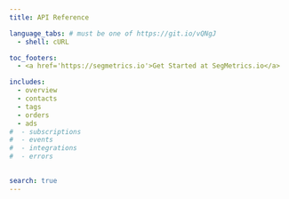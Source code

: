 ```yaml
---
title: API Reference

language_tabs: # must be one of https://git.io/vQNgJ
  - shell: cURL

toc_footers:
  - <a href='https://segmetrics.io'>Get Started at SegMetrics.io</a>

includes:
  - overview
  - contacts
  - tags
  - orders
  - ads
#  - subscriptions
#  - events
#  - integrations
#  - errors
  

search: true
---
```

